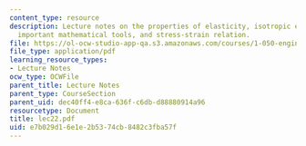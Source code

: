 ```yaml
---
content_type: resource
description: Lecture notes on the properties of elasticity, isotropic elasticity,
  important mathematical tools, and stress-strain relation.
file: https://ol-ocw-studio-app-qa.s3.amazonaws.com/courses/1-050-engineering-mechanics-i-fall-2007/e7b029d16e1e2b5374cb8482c3fba57f_lec22.pdf
file_type: application/pdf
learning_resource_types:
- Lecture Notes
ocw_type: OCWFile
parent_title: Lecture Notes
parent_type: CourseSection
parent_uid: dec40ff4-e8ca-636f-c6db-d88880914a96
resourcetype: Document
title: lec22.pdf
uid: e7b029d1-6e1e-2b53-74cb-8482c3fba57f
---
```

